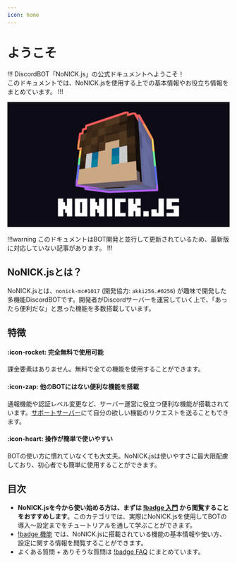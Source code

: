 ```yaml
---
icon: home
---
```


# ようこそ
!!!
DiscordBOT「NoNICK.js」の公式ドキュメントへようこそ！<br>
このドキュメントでは、NoNICK.jsを使用する上での基本情報やお役立ち情報をまとめています。
!!!

![](/static/banner.png)

!!!warning
このドキュメントはBOT開発と並行して更新されているため、最新版に対応していない記事があります。
!!!

## NoNICK.jsとは？
NoNICK.jsとは、`nonick-mc#1017` (開発協力: `akki256.#0256`) が趣味で開発した多機能DiscordBOTです。開発者がDiscordサーバーを運営していく上で、「あったら便利だな」と思った機能を多数搭載しています。

## 特徴
#### :icon-rocket: 完全無料で使用可能
課金要素はありません。無料で全ての機能を使用することができます。
#### :icon-zap: 他のBOTにはない便利な機能を搭載
通報機能や認証レベル変更など、サーバー運営に役立つ便利な機能が搭載されています。[サポートサーバー](https://discord.gg/fVcjCNn733)にて自分の欲しい機能のリクエストを送ることもできます。
#### :icon-heart: 操作が簡単で使いやすい
BOTの使い方に慣れていなくても大丈夫。NoNICK.jsは使いやすさに最大限配慮しており、初心者でも簡単に使用することができます。

## 目次
* **NoNICK.jsを今から使い始める方は、まずは [!badge 入門](/tutorial/words.md) から閲覧することをおすすめします**。このカテゴリでは、実際にNoNICK.jsを使用してBOTの導入～設定までをチュートリアルを通して学ぶことができます。
* [!badge 機能](./features/welcomeMessage.md) では、NoNICK.jsに搭載されている機能の基本情報や使い方、設定に関する情報を閲覧することができます。
* よくある質問 + ありそうな質問は [!badge FAQ](./faq.md) にまとめています。